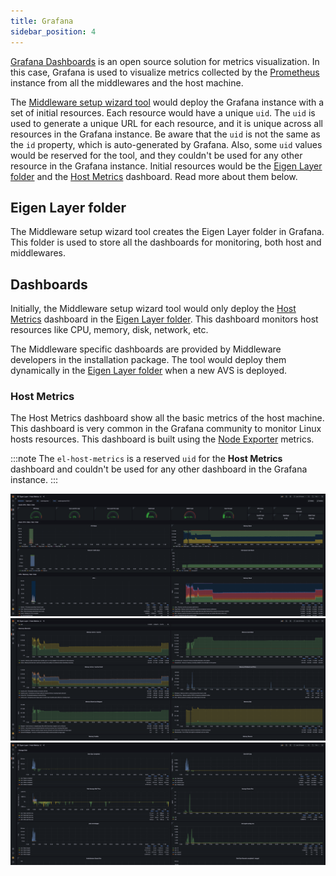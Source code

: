 ```yaml
---
title: Grafana
sidebar_position: 4
---
```


[Grafana Dashboards](https://grafana.com/) is an open source solution for metrics visualization. In this case, Grafana is used to visualize metrics collected by the [Prometheus](/docs/monitoring/prometheus) instance from all the middlewares and the host machine.

The [Middleware setup wizard tool](../wizard/intro) would deploy the Grafana instance with a set of initial resources. Each resource would have a unique `uid`. The `uid` is used to generate a unique URL for each resource, and it is unique across all resources in the Grafana instance. Be aware that the `uid` is not the same as the `id` property, which is auto-generated by Grafana. Also, some `uid` values would be reserved for the tool, and they couldn't be used for any other resource in the Grafana instance. Initial resources would be the [Eigen Layer folder](#eigen-layer-folder) and the [Host Metrics](#host-metrics) dashboard. Read more about them below.

## Eigen Layer folder

The Middleware setup wizard tool creates the Eigen Layer folder in Grafana. This folder is used to store all the dashboards for monitoring, both host and middlewares.

## Dashboards

Initially, the Middleware setup wizard tool would only deploy the [Host Metrics](#host-metrics) dashboard in the [Eigen Layer folder](#eigen-layer-folder). This dashboard monitors host resources like CPU, memory, disk, network, etc.

The Middleware specific dashboards are provided by Middleware developers in the installation package. The tool would deploy them dynamically in the [Eigen Layer folder](#eigen-layer-folder) when a new AVS is deployed.

### Host Metrics

The Host Metrics dashboard show all the basic metrics of the host machine. This dashboard is very common in the Grafana community to monitor Linux hosts resources. This dashboard is built using the [Node Exporter](/docs/monitoring/node-exporter) metrics.

:::note
The `el-host-metrics` is a reserved `uid` for the **Host Metrics** dashboard and couldn't be used for any other dashboard in the Grafana instance.
:::

![](/img/grafana/el-host-metrics-1.png)
![](/img/grafana/el-host-metrics-2.png)
![](/img/grafana/el-host-metrics-3.png)
